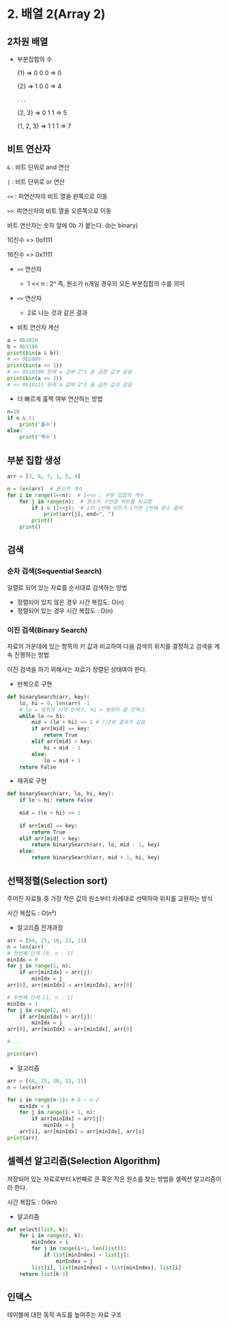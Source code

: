 # 2. 배열 2(Array 2)

## 2차원 배열

* 부분집합의 수

  {1} => 0 0 0 => 0

  {2} => 1 0 0 => 4

  . . .

  {2, 3} => 0 1 1 => 5

  {1, 2, 3} => 1 1 1 => 7



## 비트 연산자

`&` : 비트 단위로 and 연산

`|` : 비트 단위로 or 연산

`<<` : 피연산자의 비트 열을 왼쪽으로 이동

`>>`: 피연산자의 비트 열을 오른쪽으로 이동

비트 연산자는 숫자 앞에 0b 가 붙는다. (b는 binary)

10진수 => 0o1111

16진수 => 0x1111

* `<<` 연산자
  * 1 << n : 2ⁿ 즉, 원소가 n개일 경우의 모든 부분집합의 수를 의미
* `<<` 연산자
  * 2로 나눈 것과 같은 결과



* 비트 연산자 계산

```python
a = 0b1010
b = 0b1100
print(bin(a & b))
# => 0b1000
print(bin(a << 1)) 
# => 0b10100 원래 a 값에 2^1 을 곱한 값과 같음
print(bin(a << 2))
# => 0b10111 원래 a 값에 2^2 을 곱한 값과 같음
```



* 더 빠르게 홀짝 여부 연산하는 방법

```python
n=10
if n & 1:
    print('홀수')
else:
    print('짝수')
```



## 부분 집합 생성

```python
arr = [3, 6, 7, 1, 5, 4]

n = len(arr)  # 원소의 개수
for i in range(1<<n):  # 1<<n : 부분 집합의 개수
    for j in range(n):  # 원소의 수만큼 비트를 비교함
        if i & (1<<j):  # i의 j번째 비트가 1이면 j번째 원소 출력
            print(arr[j], end=", ")
        print()
    print()
```





## 검색

### 순차 검색(Sequential Search)

일렬로 되어 있는 자료를 순서대로 검색하는 방법

* 정렬되어 있지 않은 경우 시간 복잡도: O(n)
* 정렬되어 있는 경우 시간 복잡도 : O(n)



### 이진 검색(Binary Search)

자료의 가운데에 있는 항목의 키 값과 비교하여 다음 검색의 위치를 결정하고 검색을 계속 진행하는 방법

이진 검색을 하기 위해서는 자료가 정렬된 상태여야 한다.

* 반복으로 구현

```python
def binarySearch(arr, key):
    lo, hi = 0, len(arr) -1
    # lo = 범위의 시작 인덱스, hi = 범위의 끝 인덱스
    while lo <= hi:
        mid = (lo + hi) >> 1 # //2와 결과가 같음 
        if arr[mid] == key:
            return True
        elif arr[mid] > key:
            hi = mid - 1
        else:
            lo = mid + 1
    return False          
```

* 재귀로 구현

```python
def binarySearch(arr, lo, hi, key):
    if lo > hi: return False
    
    mid = (lo + hi) >> 1
    
    if arr[mid] == key:
        return True
    elif arr[mid] > key:
        return binarySearch(arr, lo, mid - 1, key)
    else:
        return binarySearch(arr, mid + 1, hi, key)
```



## 선택정렬(Selection sort)

주어진 자료들 중 가장 작은 값의 원소부터 차례대로 선택하여 위치를 교환하는 방식

시간 복잡도 : O(n²)

* 알고리즘 전개과정

```python
arr = [64, 25, 10, 22, 11]
n = len(arr)
# 첫번째 단계 [0, n - 1]
minIdx = 0
for j in range(1, n):
    if arr[minIdx] > arr[j]:
        minIdx = j
arr[0], arr[minIdx] = arr[minIdx], arr[0]

# 두번째 단계 [1, n - 1]
minIdx = 1
for j in range(2, n):
    if arr[minIdx] > arr[j]:
        minIdx = j
arr[0], arr[minIdx] = arr[minIdx], arr[0]

# ...

print(arr)
```

* 알고리즘

```python
arr = [64, 25, 10, 22, 11]
n = len(arr)

for i in range(n-1): # 0 ~ n-2
    minIdx = i
    for j in range(i + 1, n):
    	if arr[minIdx] > arr[j]:
        	minIdx = j
	arr[i], arr[minIdx] = arr[minIdx], arr[i]
print(arr)
```



## 셀렉션 알고리즘(Selection Algorithm)

저장되어 있는 자료로부터 k번째로 큰 혹은 작은 원소를 찾는 방법을 셀렉션 알고리즘이라 한다.

시간 복잡도 : O(kn)

* 알고리즘

```python
def select(list, k):
    for i in range(0, k):
        minIndex = i
        for j in range(i+1, len(list)):
            if list[minIndex] > list[j]:
                minIndex = j
        list[i], list[minIndex] = list[minIndex], list[i]
    return list[k-1]
```



## 인덱스

테이블에 대한 동작 속도를 높여주는 자료 구조

